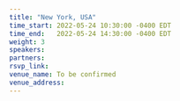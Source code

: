 ```yaml
---
title: "New York, USA"
time_start: 2022-05-24 10:30:00 -0400 EDT
time_end:   2022-05-24 14:30:00 -0400 EDT
weight: 3
speakers:
partners:
rsvp_link: 
venue_name: To be confirmed
venue_address: 
---
```



